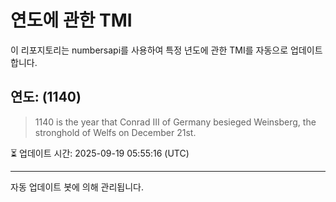
# 연도에 관한 TMI

이 리포지토리는 numbersapi를 사용하여 특정 년도에 관한 TMI를 자동으로 업데이트합니다.

## 연도: (1140)
> 1140 is the year that Conrad III of Germany besieged Weinsberg, the stronghold of Welfs on December 21st.

⏳ 업데이트 시간: 2025-09-19 05:55:16 (UTC)

---
자동 업데이트 봇에 의해 관리됩니다.
